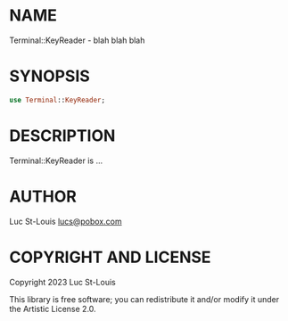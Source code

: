NAME
====

Terminal::KeyReader - blah blah blah

SYNOPSIS
========

```raku
use Terminal::KeyReader;
```

DESCRIPTION
===========

Terminal::KeyReader is ...

AUTHOR
======

Luc St-Louis <lucs@pobox.com>

COPYRIGHT AND LICENSE
=====================

Copyright 2023 Luc St-Louis

This library is free software; you can redistribute it and/or modify it under the Artistic License 2.0.

